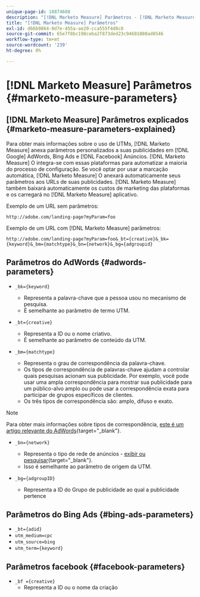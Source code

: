 ```yaml
---
unique-page-id: 18874608
description: "[!DNL Marketo Measure] Parâmetros - [!DNL Marketo Measure] - Documentação do produto"
title: "[!DNL Marketo Measure] Parâmetros"
exl-id: d66b9864-0d7e-455a-ae20-cca555f4d8c8
source-git-commit: 65e7f8bc198ceba2f873ded23c94601080ad0546
workflow-type: tm+mt
source-wordcount: '239'
ht-degree: 0%

---
```


# [!DNL Marketo Measure] Parâmetros {#marketo-measure-parameters}

## [!DNL Marketo Measure] Parâmetros explicados {#marketo-measure-parameters-explained}

Para obter mais informações sobre o uso de UTMs, [!DNL Marketo Measure] anexa parâmetros personalizados a suas publicidades em [!DNL Google] AdWords, Bing Ads e [!DNL Facebook] Anúncios. [!DNL Marketo Measure] O integra-se com essas plataformas para automatizar a maioria do processo de configuração. Se você optar por usar a marcação automática, [!DNL Marketo Measure] O anexará automaticamente seus parâmetros aos URLs de suas publicidades. [!DNL Marketo Measure] também baixará automaticamente os custos de marketing das plataformas e os carregará no [!DNL Marketo Measure] aplicativo.

Exemplo de um URL sem parâmetros:

`http://adobe.com/landing-page?myParam=foo`

Exemplo de um URL com [!DNL Marketo Measure] parâmetros:

`http://adobe.com/landing-page?myParam=foo&_bt={creative}&_bk={keyword}&_bm={matchtype}&_bn={network}&_bg={adgroupid}`

## Parâmetros do AdWords {#adwords-parameters}

* `_bk={keyword}`
   * Representa a palavra-chave que a pessoa usou no mecanismo de pesquisa.
   * É semelhante ao parâmetro de termo UTM.

* `_bt={creative}`
   * Representa a ID ou o nome criativo.
   * É semelhante ao parâmetro de conteúdo da UTM.

* `_bm={matchtype}`
   * Representa o grau de correspondência da palavra-chave.
   * Os tipos de correspondência de palavras-chave ajudam a controlar quais pesquisas acionam sua publicidade. Por exemplo, você pode usar uma ampla correspondência para mostrar sua publicidade para um público-alvo amplo ou pode usar a correspondência exata para participar de grupos específicos de clientes.
   * Os três tipos de correspondência são: amplo, difuso e exato.

>[!NOTE]
>
>Para obter mais informações sobre tipos de correspondência, [este é um artigo relevante do AdWords](https://support.google.com/adwords/answer/2497836?hl=en){target=&quot;_blank&quot;}.

* `_bn={network}`
   * Representa o tipo de rede de anúncios - [exibir ou pesquisar](https://support.google.com/adwords/answer/1752334?hl=en){target=&quot;_blank&quot;}.
   * Isso é semelhante ao parâmetro de origem da UTM.

* `_bg={adgroupID}`
   * Representa a ID do Grupo de publicidade ao qual a publicidade pertence

## Parâmetros do Bing Ads {#bing-ads-parameters}

* `_bt={adid}`
* `utm_medium=cpc`
* `utm_source=bing`
* `utm_term={keyword}`

## Parâmetros facebook {#facebook-parameters}

* `_bf ={creative}`
   * Representa a ID ou o nome da criação
